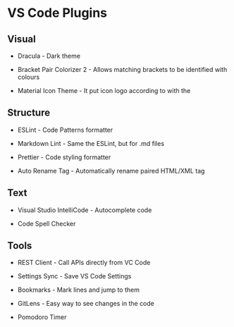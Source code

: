 # VS Code Plugins

## Visual

- Dracula - Dark theme

- Bracket Pair Colorizer 2 - Allows matching brackets to be identified with colours

- Material Icon Theme - It put icon logo according to with the

## Structure

- ESLint - Code Patterns formatter

- Markdown Lint - Same the ESLint, but for .md files

- Prettier - Code styling formatter

- Auto Rename Tag - Automatically rename paired HTML/XML tag

## Text

- Visual Studio IntelliCode - Autocomplete code

- Code Spell Checker

## Tools

- REST Client - Call APIs directly from VC Code

- Settings Sync - Save VS Code Settings

- Bookmarks - Mark lines and jump to them

- GitLens - Easy way to see changes in the code

- Pomodoro Timer
